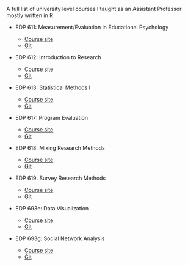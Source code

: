 A full list of university level courses I taught as an Assistant Professor mostly written in R

- EDP 611: Measurement/Evaluation in Educational Psychology
    - [Course site](https://edp611.asocialdatascientist.com)
    - [Git](https://github.com/drabhikroy/Courses/tree/edp611)

- EDP 612: Introduction to Research
    - [Course site](https://edp612.asocialdatascientist.com)
    - [Git](https://github.com/drabhikroy/Courses/tree/edp612)

- EDP 613: Statistical Methods I
    - [Course site](https://edp613.asocialdatascientist.com)
    - [Git](https://github.com/drabhikroy/Courses/tree/edp613)

- EDP 617: Program Evaluation
    - [Course site](https://edp617.asocialdatascientist.com)
    - [Git](https://github.com/drabhikroy/Courses/tree/edp617)
 
- EDP 618: Mixing Research Methods
    - [Course site](https://edp618.asocialdatascientist.com)
    - [Git](https://github.com/drabhikroy/Courses/tree/edp618)
 
- EDP 619: Survey Research Methods
    - [Course site](https://edp619.asocialdatascientist.com)
    - [Git](https://github.com/drabhikroy/Courses/tree/edp619)
 
- EDP 693e: Data Visualization
    - [Course site](https://edp693e.asocialdatascientist.com)
    - [Git](https://github.com/drabhikroy/Courses/tree/edp693e)
 
- EDP 693g: Social Network Analysis
    - [Course site](https://edp693g.asocialdatascientist.com)
    - [Git](https://github.com/drabhikroy/Courses/tree/edp693g)
